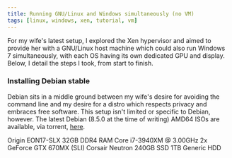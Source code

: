 ```yaml
---
title: Running GNU/Linux and Windows simultaneously (no VM)
tags: [linux, windows, xen, tutorial, vm]
---
```


For my wife's latest setup, I explored the Xen hypervisor and aimed to provide her with a GNU/Linux host machine which could also run Windows 7 simultaneously, with each OS having its own dedicated GPU and display. Below, I detail the steps I took, from start to finish.

### Installing Debian stable
Debian sits in a middle ground between my wife's desire for avoiding the command line and my desire for a distro which respects privacy and embraces free software. This setup isn't limited or specific to Debian, however. The latest Debian (8.5.0 at the time of writing) AMD64 ISOs are available, via torrent, [here](http://cdimage.debian.org/debian-cd/current-live/amd64/bt-hybrid/).

Origin EON17-SLX
32GB DDR4 RAM
Core i7-3940XM @ 3.00GHz
2x GeForce GTX 670MX (SLI)
Corsair Neutron 240GB SSD
1TB Generic HDD
